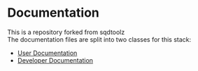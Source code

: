 # Documentation
This is a repository forked from sqdtoolz\
The documentation files are split into two classes for this stack:
- [User Documentation](User/Readme.md)
- [Developer Documentation](Developer/Readme.md)